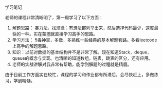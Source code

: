 学习笔记

老师的课程非常清晰明了，第一周学习了以下方面：
1. 解题思路： 暴力法，找规律；有想法都列举出来，然后选择代码最少，速度最快的一种。实在蒙圈就直接学习高手的思路。
2. 学习方法： 5毒神掌，多做，多熟练一些经典的基本解题套路。多看leetcode上高手的解题思路。
3. 知识：以前对数据的基本结构并不是非常了解。现在知道Stack，deque，queue的概念与实现。也清晰的知道数组，链表，跳表的区分，还有应用。
4. 老师的实战讲解对我非常有帮助，能学到解题的过程就是精髓。

由于目前工作方面实在较忙，课程的学习和作业都有所滞后，会尽快赶上，多做练习，学到精髓。 